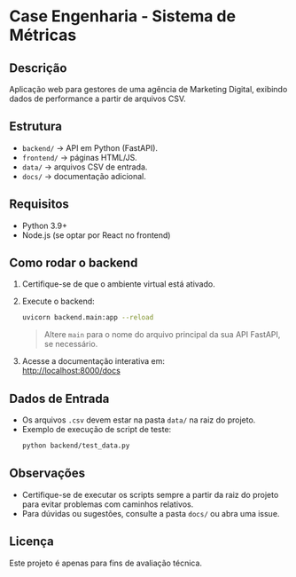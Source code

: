 # Case Engenharia - Sistema de Métricas

## Descrição
Aplicação web para gestores de uma agência de Marketing Digital, exibindo dados de performance a partir de arquivos CSV.

## Estrutura
- `backend/` → API em Python (FastAPI).
- `frontend/` → páginas HTML/JS.
- `data/` → arquivos CSV de entrada.
- `docs/` → documentação adicional.

## Requisitos
- Python 3.9+
- Node.js (se optar por React no frontend)

## Como rodar o backend
1. Certifique-se de que o ambiente virtual está ativado.
2. Execute o backend:
   ```bash
   uvicorn backend.main:app --reload
   ```
   > Altere `main` para o nome do arquivo principal da sua API FastAPI, se necessário.

3. Acesse a documentação interativa em:  
   [http://localhost:8000/docs](http://localhost:8000/docs)

## Dados de Entrada

- Os arquivos `.csv` devem estar na pasta `data/` na raiz do projeto.
- Exemplo de execução de script de teste:
   ```bash
   python backend/test_data.py
   ```

## Observações

- Certifique-se de executar os scripts sempre a partir da raiz do projeto para evitar problemas com caminhos relativos.
- Para dúvidas ou sugestões, consulte a pasta `docs/` ou abra uma issue.

## Licença

Este projeto é apenas para fins de avaliação técnica.
